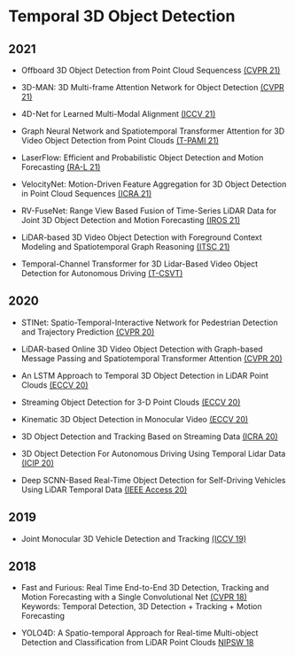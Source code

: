 # Temporal 3D Object Detection

## 2021

- Offboard 3D Object Detection from Point Cloud Sequencess [(CVPR 21)](https://openaccess.thecvf.com/content/CVPR2021/papers/Qi_Offboard_3D_Object_Detection_From_Point_Cloud_Sequences_CVPR_2021_paper.pdf)

- 3D-MAN: 3D Multi-frame Attention Network for Object Detection [(CVPR 21)](https://openaccess.thecvf.com/content/CVPR2021/papers/Yang_3D-MAN_3D_Multi-Frame_Attention_Network_for_Object_Detection_CVPR_2021_paper.pdf)

- 4D-Net for Learned Multi-Modal Alignment [(ICCV 21)](https://openaccess.thecvf.com/content/ICCV2021/papers/Piergiovanni_4D-Net_for_Learned_Multi-Modal_Alignment_ICCV_2021_paper.pdf)

- Graph Neural Network and Spatiotemporal Transformer Attention for 3D Video Object Detection from Point Clouds [(T-PAMI 21)](https://ieeexplore.ieee.org/stamp/stamp.jsp?arnumber=9609569)

- LaserFlow: Efficient and Probabilistic Object Detection and Motion Forecasting [(RA-L 21)](https://ieeexplore.ieee.org/stamp/stamp.jsp?arnumber=9310205)

- VelocityNet: Motion-Driven Feature Aggregation for 3D Object Detection in Point Cloud Sequences [(ICRA 21)](https://ieeexplore.ieee.org/stamp/stamp.jsp?arnumber=9561644)

- RV-FuseNet: Range View Based Fusion of Time-Series LiDAR Data for Joint 3D Object Detection and Motion Forecasting [(IROS 21)](https://arxiv.org/pdf/2005.10863.pdf)

- LiDAR-based 3D Video Object Detection with Foreground Context Modeling and Spatiotemporal Graph Reasoning [(ITSC 21)](https://ieeexplore.ieee.org/stamp/stamp.jsp?tp=&arnumber=9565058)

- Temporal-Channel Transformer for 3D Lidar-Based Video Object Detection for Autonomous Driving [(T-CSVT)](https://ieeexplore.ieee.org/stamp/stamp.jsp?arnumber=9438625)

## 2020

- STINet: Spatio-Temporal-Interactive Network for Pedestrian Detection and Trajectory Prediction [(CVPR 20)](https://openaccess.thecvf.com/content_CVPR_2020/papers/Zhang_STINet_Spatio-Temporal-Interactive_Network_for_Pedestrian_Detection_and_Trajectory_Prediction_CVPR_2020_paper.pdf)

- LiDAR-based Online 3D Video Object Detection with Graph-based Message Passing and Spatiotemporal Transformer Attention [(CVPR 20)](https://openaccess.thecvf.com/content_CVPR_2020/papers/Yin_LiDAR-Based_Online_3D_Video_Object_Detection_With_Graph-Based_Message_Passing_CVPR_2020_paper.pdf)

- An LSTM Approach to Temporal 3D Object Detection in LiDAR Point Clouds [(ECCV 20)](https://arxiv.org/pdf/2007.12392.pdf)

- Streaming Object Detection for 3-D Point Clouds [(ECCV 20)](https://www.ecva.net/papers/eccv_2020/papers_ECCV/papers/123630409.pdf)

- Kinematic 3D Object Detection in Monocular Video [(ECCV 20)](https://www.ecva.net/papers/eccv_2020/papers_ECCV/papers/123680137.pdf)

- 3D Object Detection and Tracking Based on Streaming Data [(ICRA 20)](https://ieeexplore.ieee.org/stamp/stamp.jsp?arnumber=9197183)

- 3D Object Detection For Autonomous Driving Using Temporal Lidar Data [(ICIP 20)](https://ieeexplore.ieee.org/stamp/stamp.jsp?arnumber=9191134)

- Deep SCNN-Based Real-Time Object Detection for Self-Driving Vehicles Using LiDAR Temporal Data [(IEEE Access 20)](https://ieeexplore.ieee.org/stamp/stamp.jsp?arnumber=9078792)

## 2019

- Joint Monocular 3D Vehicle Detection and Tracking [(ICCV 19)](https://openaccess.thecvf.com/content_ICCV_2019/papers/Hu_Joint_Monocular_3D_Vehicle_Detection_and_Tracking_ICCV_2019_paper.pdf)

## 2018

- Fast and Furious: Real Time End-to-End 3D Detection, Tracking and Motion Forecasting with a Single Convolutional Net [(CVPR 18)](https://openaccess.thecvf.com/content_cvpr_2018/papers/Luo_Fast_and_Furious_CVPR_2018_paper.pdf)\
Keywords: Temporal Detection, 3D Detection + Tracking + Motion Forecasting

- YOLO4D: A Spatio-temporal Approach for Real-time Multi-object Detection and Classification from LiDAR Point Clouds [NIPSW 18](https://openreview.net/pdf?id=B1xWZic29m)